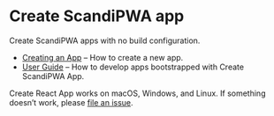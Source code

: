 # Create ScandiPWA app

Create ScandiPWA apps with no build configuration.

- [Creating an App](https://scandipwa.gitbook.io/create-scandipwa-app/getting-started/getting-started#creating-an-app) – How to create a new app.
- [User Guide](https://scandipwa.gitbook.io/create-scandipwa-app/) – How to develop apps bootstrapped with Create ScandiPWA App.

Create React App works on macOS, Windows, and Linux. If something doesn’t work, please [file an issue](https://github.com/scandipwa/create-scandipwa-app/issues/new).

